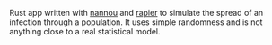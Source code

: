 Rust app written with [nannou](https://nannou.cc) and [rapier](https://rapier.rs) to simulate the spread of an infection through a population. It uses simple randomness and is not anything close to a real statistical model.
